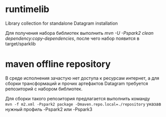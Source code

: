 # runtimelib
Library collection for standalone Datagram installation 

Для получения набора библиотек выполнить _mvn -U -Pspark2 clean dependency:copy-dependencies_, после чего набор появится в target/sparklib

# maven offline repository
В среде исполнения зачастую нет доступа к ресурсам интернет, а для сборки трансформаций и прочих артефактов Datagram требуется репозиторий с набором библиотек. 

Для сборки такого репозитория предлагается выполнить команду\
`mvn -f m2.xml -Pspark2 package -Dmaven.repo.local=./repository` 
указав нужный профиль -Pspark2 или -Pspark3
